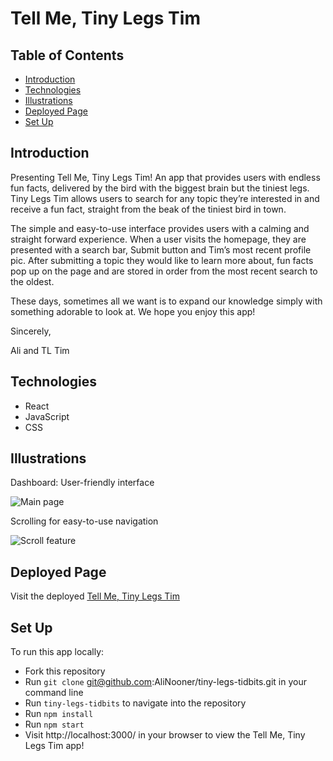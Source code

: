 # Tell Me, Tiny Legs Tim

## Table of Contents

  - [Introduction](#Introduction)
  - [Technologies](#Technologies)
  - [Illustrations](#Illustrations)
  - [Deployed Page](#Deployed-Page)
  - [Set Up](#Set-Up)

## Introduction

Presenting Tell Me, Tiny Legs Tim! An app that provides users with endless fun facts, delivered by the bird with the biggest brain but the tiniest legs. Tiny Legs Tim allows users to search for any topic they’re interested in and receive a fun fact, straight from the beak of the tiniest bird in town.

The simple and easy-to-use interface provides users with a calming and straight forward experience. When a user visits the homepage, they are presented with a search bar, Submit button and Tim’s most recent profile pic. After submitting a topic they would like to learn more about, fun facts pop up on the page and are stored in order from the most recent search to the oldest.

These days, sometimes all we want is to expand our knowledge simply with something adorable to look at. We hope you enjoy this app!

Sincerely,

Ali and TL Tim

## Technologies
  - React
  - JavaScript
  - CSS

## Illustrations
Dashboard: User-friendly interface

![Main page](https://user-images.githubusercontent.com/92279624/169146519-349551af-399f-4119-abb8-22d9cec9593b.gif)

Scrolling for easy-to-use navigation

![Scroll feature](https://user-images.githubusercontent.com/92279624/169146861-7eba454a-1301-4608-80f4-7dc643a763b4.gif)

## Deployed Page

Visit the deployed [Tell Me, Tiny Legs Tim]()

## Set Up
To run this app locally:

- Fork this repository
- Run `git clone` git@github.com:AliNooner/tiny-legs-tidbits.git in your command line
- Run `tiny-legs-tidbits` to navigate into the repository
- Run `npm install`
- Run `npm start`
- Visit http://localhost:3000/ in your browser to view the Tell Me, Tiny Legs Tim app!
